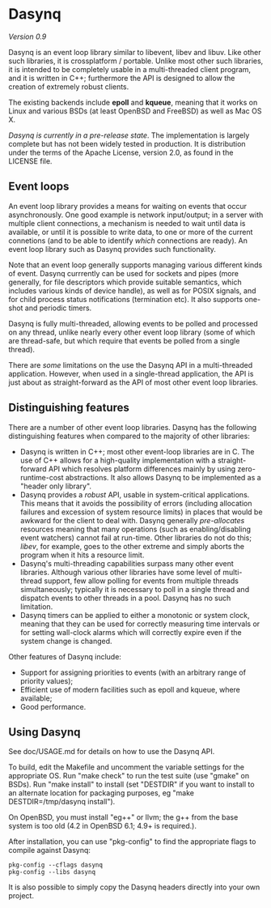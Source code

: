 # Dasynq

_Version 0.9_

Dasynq is an event loop library similar to libevent, libev and libuv. Like other such libraries, it is
crossplatform / portable. Unlike most other such libraries, it is intended to be completely usable in
a multi-threaded client program, and it is written in C++; furthermore the API is designed to allow
the creation of extremely robust clients.

The existing backends include **epoll** and **kqueue**, meaning that it works on Linux and various
BSDs (at least OpenBSD and FreeBSD) as well as Mac OS X.

*Dasynq is currently in a pre-release state*. The implementation is largely complete but has not been
widely tested in production. It is distribution under the terms of the Apache License, version 2.0,
as found in the LICENSE file. 


## Event loops

An event loop library provides a means for waiting on events that occur asynchronously. One good
example is network input/output; in a server with multiple client connections, a mechanism is needed to
wait until data is available, or until it is possible to write data, to one or more of the current
connetions (and to be able to identify _which_ connections are ready). An event loop library such as
Dasynq provides such functionality.

Note that an event loop generally supports managing various different kinds of event. Dasynq currrently
can be used for sockets and pipes (more generally, for file descriptors which provide suitable semantics,
which includes various kinds of device handle), as well as for POSIX signals, and for child process
status notifications (termination etc). It also supports one-shot and periodic timers.

Dasynq is fully multi-threaded, allowing events to be polled and processed on any thread, unlike nearly
every other event loop library (some of which are thread-safe, but which require that events be polled
from a single thread).

There are _some_ limitations on the use the Dasynq API in a multi-threaded application. However,
when used in a single-thread application, the API is just about as straight-forward as the API of most
other event loop libraries.


## Distinguishing features

There are a number of other event loop libraries. Dasynq has the following distinguishing features
when compared to the majority of other libraries:

- Dasynq is written in C++; most other event-loop libraries are in C. The use of C++ allows for a
  high-quality implementation with a straight-forward API which resolves platform differences mainly by
  using zero-runtime-cost abstractions. It also allows Dasynq to be implemented as a "header only library".
- Dasynq provides a *robust* API, usable in system-critical applications. This means that it avoids the
  possibility of errors (including allocation failures and excession of system resource limits)
  in places that would be awkward for the client to deal with. Dasynq generally *pre-allocates* resources
  meaning that many operations (such as enabling/disabling event watchers) cannot fail at run-time. Other
  libraries do not do this; *libev*, for example, goes to the other extreme and simply aborts the program
  when it hits a resource limit.
- Dasynq's multi-threading capabilities surpass many other event libraries. Although various other
  libraries have some level of multi-thread support, few allow polling for events from multiple threads
  simultaneously; typically it is necessary to poll in a single thread and dispatch events to other
  threads in a pool. Dasynq has no such limitation.
- Dasynq timers can be applied to either a monotonic or system clock, meaning that they can be used for
  correctly measuring time intervals or for setting wall-clock alarms which will correctly expire even
  if the system change is changed.

Other features of Dasynq include:

- Support for assigning priorities to events (with an arbitrary range of priority values);
- Efficient use of modern facilities such as epoll and kqueue, where available;
- Good performance.


## Using Dasynq

See doc/USAGE.md for details on how to use the Dasynq API.

To build, edit the Makefile and uncomment the variable settings for the appropriate OS. Run "make check"
to run the test suite (use "gmake" on BSDs). Run "make install" to install (set "DESTDIR" if you want to
install to an alternate location for packaging purposes, eg "make DESTDIR=/tmp/dasynq install").

On OpenBSD, you must install "eg++" or llvm; the g++ from the base system is too old (4.2 in OpenBSD 6.1;
4.9+ is required.).

After installation, you can use "pkg-config" to find the appropriate flags to compile against Dasynq:

    pkg-config --cflags dasynq
    pkg-config --libs dasynq

It is also possible to simply copy the Dasynq headers directly into your own project.
